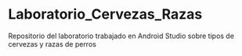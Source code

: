 # Laboratorio_Cervezas_Razas
Repositorio del laboratorio trabajado en Android Studio sobre tipos de cervezas y razas de perros
